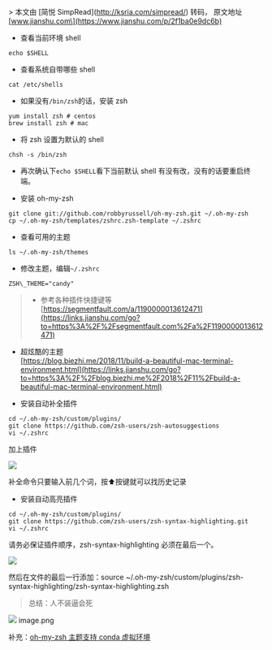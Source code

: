\> 本文由 \[简悦 SimpRead\](http://ksria.com/simpread/) 转码， 原文地址 \[www.jianshu.com\](https://www.jianshu.com/p/2f1ba0e9dc6b)

*   查看当前环境 shell

```
echo $SHELL
```

*   查看系统自带哪些 shell

```
cat /etc/shells
```

*   如果没有`/bin/zsh`的话，安装 zsh

```
yum install zsh # centos
brew install zsh # mac
```

*   将 zsh 设置为默认的 shell

```
chsh -s /bin/zsh
```

*   再次确认下`echo $SHELL`看下当前默认 shell 有没有改，没有的话要重启终端。
    
*   安装 oh-my-zsh
    

```
git clone git://github.com/robbyrussell/oh-my-zsh.git ~/.oh-my-zsh
cp ~/.oh-my-zsh/templates/zshrc.zsh-template ~/.zshrc
```

*   查看可用的主题

```
ls ~/.oh-my-zsh/themes
```

*   修改主题，编辑`~/.zshrc`

```
ZSH\_THEME="candy"
```

> *   参考各种插件快捷键等  
>     [https://segmentfault.com/a/1190000013612471](https://links.jianshu.com/go?to=https%3A%2F%2Fsegmentfault.com%2Fa%2F1190000013612471)

*   超炫酷的主题  
    [https://blog.biezhi.me/2018/11/build-a-beautiful-mac-terminal-environment.html](https://links.jianshu.com/go?to=https%3A%2F%2Fblog.biezhi.me%2F2018%2F11%2Fbuild-a-beautiful-mac-terminal-environment.html)

*   安装自动补全插件

```
cd ~/.oh-my-zsh/custom/plugins/
git clone https://github.com/zsh-users/zsh-autosuggestions
vi ~/.zshrc
```

加上插件

![](http://upload-images.jianshu.io/upload_images/7720139-165b1ae7e02e3dbd.png)

补全命令只要输入前几个词，按⬆️按键就可以找历史记录

*   安装自动高亮插件

```
cd ~/.oh-my-zsh/custom/plugins/
git clone https://github.com/zsh-users/zsh-syntax-highlighting.git
vi ~/.zshrc
```

请务必保证插件顺序，zsh-syntax-highlighting 必须在最后一个。

![](http://upload-images.jianshu.io/upload_images/7720139-b4d13cf3dd910712.png)

然后在文件的最后一行添加：source ~/.oh-my-zsh/custom/plugins/zsh-syntax-highlighting/zsh-syntax-highlighting.zsh

> 总结：人不装逼会死

![](http://upload-images.jianshu.io/upload_images/7720139-c633b1a675c08de6.png) image.png

补充：[oh-my-zsh 主题支持 conda 虚拟环境](https://links.jianshu.com/go?to=https%3A%2F%2Fwww.muzaozong.com%2F%25E6%259D%2582%25E9%25A1%25B9%2Foh-my-zsh%25E4%25B8%25BB%25E9%25A2%2598%25E6%2594%25AF%25E6%258C%2581conda%25E8%2599%259A%25E6%258B%259F%25E7%258E%25AF%25E5%25A2%2583%2F%23%25E5%2589%258D%25E6%258F%2590)